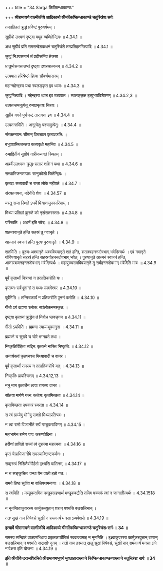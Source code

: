 +++
title = "34 Sarga किष्किन्धाकाण्डः"

+++
**श्रीरामायणे वाल्मीकीये आदिकाव्ये श्रीमत्किष्किन्धाकाण्डे चतुस्त्रिंशः सर्गः**

तमप्रतिहतं क्रुद्धं प्रविष्टं पुरुषर्षभम् ।

सुग्रीवो लक्ष्मणं दृष्ट्वा बभूव व्यथितेन्द्रियः ॥ 4.34.1 ॥

अथ सुग्रीवं प्रति रामसन्देशकथनं चतुस्त्रिंशे तमप्रतिहतमित्यादि ॥ 4.34.1 ॥

क्रुद्धं निःश्वसमानं तं प्रदीप्तमिव तेजसा ।

भ्रातुर्व्यसनसन्तप्तं दृष्ट्वा दशरथात्मजम् ॥ 4.34.2 ॥

उत्पपात हरिश्रेष्ठो हित्वा सौवर्णमासनम् ।

महान्महेन्द्रस्य यथा स्वलङ्कृत इव ध्वजः ॥ 4.34.3 ॥

क्रुद्धमित्यादि । महेन्द्रस्य ध्वज इव उत्पपात । स्वलङ्कृत इत्युभयविशेषणम् ॥ 4.34.2,3 ॥

उत्पतन्तमनूत्पेतू रुमाप्रभृतयः स्त्रियः ।

सुग्रीवं गगने पूर्णचन्द्रं तारागणा इव ॥ 4.34.4 ॥

उत्पतन्तमिति । अनूत्पेतुः पश्चादुत्पेतुः ॥ 4.34.4 ॥

संरक्तनयनः श्रीमान् विचचाल कृताञ्जलिः ।

बभूवावस्थितस्तत्र कल्पवृक्षो महानिव ॥ 4.34.5 ॥

रुमाद्वितीयं सुग्रीवं नारीमध्यगतं स्थितम् ।

अब्रवील्लक्ष्मणः क्रुद्धः सतारं शशिनं यथा ॥ 4.34.6 ॥

सत्त्वाभिजनसम्पन्नः सानुक्रोशो जितेन्द्रियः ।

कृतज्ञः सत्यवादी च राजा लोके महीयते ॥ 4.34.7 ॥

संरक्तनयनः, मदेनेति शेषः ॥ 4.34.57 ॥

यस्तु राजा स्थिते ऽधर्मे मित्राणामुपकारिणाम् ।

मिथ्या प्रतिज्ञां कुरुते को नृशंसतरस्ततः ॥ 4.34.8 ॥

यस्त्विति । अधर्मे इति च्छेदः ॥ 4.34.8 ॥

शतमश्वानृते हन्ति सहस्रं तु गवानृते ।

आत्मानं स्वजनं हन्ति पुरषः पुरुषानृते ॥ 4.34.9 ॥

शतमिति । पुरुषः अश्वानृते अश्वविषयानृते शतं हन्ति, शताश्वहननदोषभाग् भवेदित्यर्थः । एवं गवानृते गोविषयानृते सहस्रं हन्ति सहस्रगोहननदोषभाग् भवेत् । पुरुषानृते आत्मनं स्वजनं हन्ति, आत्मस्वजनहननदोषभाग् भवेदित्यर्थः । महापुरुषरामविषयानृते तु सर्वहननदोषभाग् भवेदिति भावः ॥ 4.34.9 ॥

पूर्वं कृतार्थो मित्राणां न तत्प्रतिकरोति यः ।

कृतघ्नः सर्वभूतानां स वध्यः प्लवगेश्वर ॥ 4.34.10 ॥

पूर्वमिति । तन्मित्रकार्यं न प्रतिकरोति पुनर्न करोति ॥ 4.34.10 ॥

गीतो ऽयं ब्रह्मणा श्लोकः सर्वलोकनमस्कृतः ।

दृष्ट्वा कृतघ्नं क्रुद्धेन तं निबोध प्लवङ्गम ॥ 4.34.11 ॥

गीतो ऽयमिति । ब्रह्मणा स्वायम्भुवमनुना ॥ 4.34.11 ॥

ब्रह्मघ्ने च सुरापे च चोरे भग्नव्रते तथा ।

निष्कृतिर्विहिता सद्भिः कृतघ्ने नास्ति निष्कृतिः ॥ 4.34.12 ॥

अनार्यस्त्वं कृतघ्नश्च मिथ्यावादी च वानर ।

पूर्वं कृतार्थो रामस्य न तत्प्रतिकरोषि यत् ॥ 4.34.13 ॥

निष्कृतिः प्रायश्चित्तम् ॥ 4.34.12,13 ॥

ननु नाम कृतार्थेन त्वया रामस्य वानर ।

सीतया मार्गणे यत्नः कर्तव्यः कृतमिच्छता ॥ 4.34.14 ॥

कृतमिच्छता उपकारं स्मरता ॥ 4.34.14 ॥

स त्वं ग्राम्येषु भोगेषु सक्तो मिथ्याप्रतिश्रवः ।

न त्वां रामो विजानीते सर्पं मण्डूकराविणम् ॥ 4.34.15 ॥

महाभागेन रामेण पापः करुणवेदिना ।

हरीणां प्रापितो राज्यं त्वं दुरात्मा महात्मना ॥ 4.34.16 ॥

कृतं चेन्नाभिजानीषे रामस्याक्लिष्टकर्मणः ।

सद्यस्त्वं निशितैर्बाणैर्हतो द्रक्ष्यसि वालिनम् ॥ 4.34.17 ॥

न च सङ्कुचितः पन्था येन वाली हतो गतः ।

समये तिष्ठ सुग्रीव मा वालिपथमन्वगाः ॥ 4.34.18 ॥

स त्वमिति । मण्डूकराविणं मण्डूकग्रहणार्थं मण्डूकवद्रौति तमिव वञ्चकं त्वां न जानातीत्यर्थः ॥ 4.34.1518 ॥

न नूनमिक्ष्वाकुवरस्य कार्मुकच्युतान् शरान् पश्यसि वज्रसन्निभान् ।

ततः सुखं नाम निषेवसे सुखी न रामकार्यं मनसा ऽप्यवेक्षसे ॥ 4.34.19 ॥

**इत्यार्षे श्रीरामायणे वाल्मीकीये आदिकाव्ये श्रीमत्किष्किन्धाकाण्डे चतुस्त्रिंशः सर्गः ॥ 34 ॥**

रामस्य सन्दिष्टं वाक्यमभिधाय प्रकृतकार्योचितं स्ववाक्यमाह न नूनमिति । इक्ष्वाकुवरस्य कार्मुकच्युतान् बाणान् वज्रसन्निभान् न पश्यति नाद्राक्षीः नूनम् । ततो नाम तस्मात् खलु सुखं निषेवसे, सुखी सन् रामकार्यं मनसा ऽपि नावेक्षस इति योजना ॥ 4.34.19 ॥

**इति श्रीगोविन्दराजविरचिते श्रीरामायणभूषणे मुक्ताहाराख्याने किष्किन्धाकाण्डव्याख्याने चतुस्त्रिंशः सर्गः ॥ 34 ॥**
